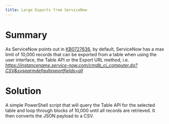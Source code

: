 ```yaml
---
title: Large Exports from ServiceNow
---
```


# Summary
As ServiceNow points out in [KB0727636](https://support.servicenow.com/kb?id=kb_article_view&sysparm_article=KB0727636), by default, ServiceNow has a max limit of 10,000 records that can be exported from a table when using the user interface, the Table API or the Export URL method, i.e. *https://instancename.service-now.com/cmdb_ci_computer.do?CSV&sysparmdefaultexportfields=all*

# Solution
A simple PowerShell script that will query the Table API for the selected table and loop through blocks of 10,000 until all records are retrieved.
It then converts the JSON payload to a CSV.

<script src="https://gist.github.com/mtcoffee/d07f7982d7714a5064c35449b7f4bfbc.js"></script>
